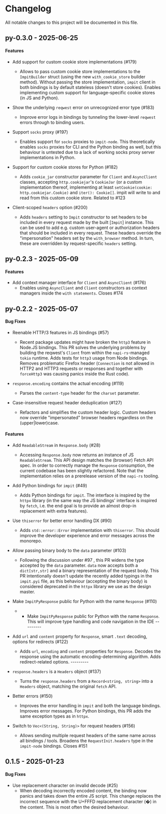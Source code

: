 # Changelog

All notable changes to this project will be documented in this file.


## py-0.3.0 - 2025-06-25

#### Features

- Add support for custom cookie store implementations (#179)
  - Allows to pass custom cookie store implementations to the `ImpitBuilder` struct (using the new `with_cookie_store` builder method). Without passing the store implementation, `impit` client in both bindings is by default stateless (doesn't store cookies).  Enables implementing custom support for language-specific cookie stores (in JS and Python).


- Show the underlying `reqwest` error on unrecognized error type (#183)
  - Improve error logs in bindings by tunneling the lower-level `reqwest` errors through to binding users.


- Support `socks` proxy (#197)
  - Enables support for `socks` proxies to `impit-node`. This theoretically enables `socks` proxies for CLI and the Python binding as well, but this behaviour is untested due to a lack of working socks proxy server implementations in Python.


- Support for custom cookie stores for Python (#182)
  - Adds `cookie_jar` constructor parameter for `Client` and `AsyncClient` classes, accepting `http.cookiejar`'s `CookieJar` (or a custom implementation thereof, implementing at least `setCookie(cookie: http.cookiejar.Cookie)` and `iter(): Cookie[]`.  impit will write to and read from this custom cookie store.  Related to #123


- Client-scoped `headers` option (#200)
  - Adds `headers` setting to `Impit` constructor to set headers to be included in every request made by the built [`Impit`] instance.  This can be used to add e.g. custom user-agent or authorization headers that should be included in every request. These headers override the "impersonation" headers set by the `with_browser` method. In turn, these are overridden by request-specific `headers` setting.



## py-0.2.3 - 2025-05-09

#### Features

- Add context manager interface for `Client` and `AsyncClient` (#176)
  - Enables using `AsyncClient` and `Client` constructors as context managers inside the `with statements`. Closes #174



## py-0.2.2 - 2025-05-07

#### Bug Fixes

- Reenable HTTP/3 features in JS bindings (#57)
  - Recent package updates might have broken the `http3` feature in Node.JS bindings. This PR solves the underlying problems by building the reqwest's `Client` from within the `napi-rs`-managed `tokio` runtime.  Adds tests for `http3` usage from Node bindings.  Removes problematic Firefox header (`Connection` is not allowed in HTTP2 and HTTP3 requests or responses and together with `forceHttp3` was causing panics inside the Rust code).


- `response.encoding` contains the actual encoding (#119)
  - Parses the `content-type` header for the `charset` parameter.


- Case-insensitive request header deduplication (#127)
  - Refactors and simplifies the custom header logic. Custom headers now override "impersonated" browser headers regardless on the (upper|lower)case.


#### Features

- Add `ReadableStream` in `Response.body` (#28)
  - Accessing `Response.body` now returns an instance of JS `ReadableStream`. This API design matches the (browser) Fetch API spec. In order to correctly manage the `Response` consumption, the current codebase has been slightly refactored.  Note that the implementation relies on a prerelease version of the `napi-rs` tooling.


- Add Python bindings for `impit` (#49)
  - Adds Python bindings for `impit`. The interface is inspired by the `httpx` library (in the same way the JS bindings' interface is inspired by `fetch`, i.e. the end goal is to provide an almost drop-in replacement with extra features).


- Use `thiserror` for better error handling DX (#90)
  - Adds `std::error::Error` implementation with `thiserror`. This should improve the developer experience and error messages across the monorepo.


- Allow passing binary body to the `data` parameter (#103)
  - Following the discussion under #97 , this PR widens the type accepted by the `data` parameter.  `data` now accepts both a `dict[str,str]` and a binary representation of the request body. This PR intentionally doesn't update the recently added typings in the `impit.pyi` file, as this behaviour (accepting the binary body) is considered deprecated in the `httpx` library we use as the design master.


- Make `ImpitPyResponse` public for Python with the name `Response` (#110)
  - - Make `ImpitPyResponse` public for Python with the name `Response`. This will improve type handling and code navigation in the IDE  ---------


- Add `url` and `content` property for `Response`, smart `.text` decoding, options for redirects  (#122)
  - Adds `url`, `encoding` and `content` properties for `Response`. Decodes the response using the automatic encoding-determining algorithm. Adds redirect-related options.  ---------


- `response.headers` is a `Headers` object (#137)
  - Turns the `response.headers` from a `Record<string, string>` into a `Headers` object, matching the original `fetch` API.


- Better errors (#150)
  - Improves the error handling in `impit` and both the language bindings. Improves error messages.  For Python bindings, this PR adds the same exception types as in `httpx`.


- Switch to `Vec<(String, String)>` for request headers (#156)
  - Allows sending multiple request headers of the same name across all bindings / tools.  Broadens the `RequestInit.headers` type in the `impit-node` bindings. Closes #151



## 0.1.5 - 2025-01-23

#### Bug Fixes

- Use replacement character on invalid decode (#25)
  - When decoding incorrectly encoded content, the binding now panics and takes down the entire JS script. This change replaces the incorrect sequence with the U+FFFD replacement character (�) in the content. This is most often the desired behaviour.



<!-- generated by git-cliff -->

